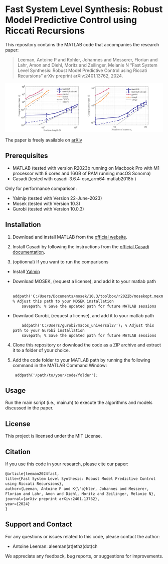 # Fast System Level Synthesis: Robust Model Predictive Control using Riccati Recursions
This repository contains the MATLAB code that accompanies the research paper:
> Leeman, Antoine P and Kohler, Johannes and Messerer, Florian and Lahr, Amon and Diehl, Moritz and Zeilinger, Melanie N “Fast System Level Synthesis: Robust Model Predictive Control using Riccati Recursions” 
> arXiv preprint arXiv:2401.13762, 2024.

![Project Image](fig4.png)

The paper is freely available on [arXiv](https://arxiv.org/abs/2401.13762) 

## Prerequisites
- MATLAB (tested with version R2023b running on Macbook Pro with M1 processor with 8 cores and 16GB of RAM running macOS Sonoma)
- Casadi (tested with casadi-3.6.4-osx_arm64-matlab2018b )

Only for performance comparison:
- Yalmip (tested with Version 22-June-2023)
- Mosek (tested with Version 10.3)
- Gurobi (tested with Version 10.0.3)

## Installation
1. Download and install MATLAB from the [official website](https://www.mathworks.com/products/matlab.html).

2. Install Casadi by following the instructions from the [official Casadi documentation](https://web.casadi.org/get/).
    
3. (optionnal) If you want to run the comparisons
- Install [Yalmip](https://yalmip.github.io/tutorial/installation/)
- Download MOSEK, (request a license), and add it to your matlab path

          addpath('C:/Users/Documents/mosek/10.3/toolbox/r2022b/mosekopt.mexmaca64'); % Adjust this path to your MOSEK installation
          savepath; % Save the updated path for future MATLAB sessions

- Downlaod Gurobi, (request a license), and add it to your matlab path

          addpath('C:/Users/gurobi/macos_universal2/'); % Adjust this path to your Gurobi installation
          savepath; % Save the updated path for future MATLAB sessions

4. Clone this repository or download the code as a ZIP archive and extract it to a folder of your choice.

5. Add the code folder to your MATLAB path by running the following command in the MATLAB Command Window:
    
        addpath('/path/to/your/code/folder');
    
## Usage

Run the main script (i.e., main.m) to execute the algorithms and models discussed in the paper.

## License

This project is licensed under the MIT License.

## Citation

If you use this code in your research, please cite our paper:
  ```
@article{leeman2024fast,
  title={Fast System Level Synthesis: Robust Model Predictive Control using Riccati Recursions},
  author={Leeman, Antoine P and K{\"o}hler, Johannes and Messerer, Florian and Lahr, Amon and Diehl, Moritz and Zeilinger, Melanie N},
  journal={arXiv preprint arXiv:2401.13762},
  year={2024}
}
  ```
  
## Support and Contact

For any questions or issues related to this code, please contact the author:

- Antoine Leeman: aleeman(at)ethz(dot)ch

We appreciate any feedback, bug reports, or suggestions for improvements.